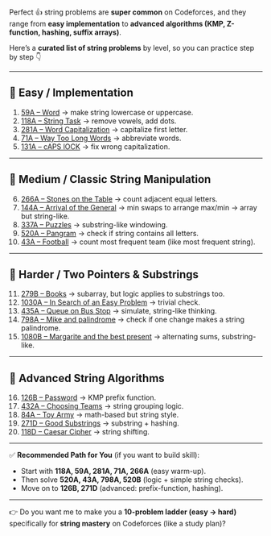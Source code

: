 Perfect 👍 string problems are **super common** on Codeforces, and they range from **easy implementation** to **advanced algorithms (KMP, Z-function, hashing, suffix arrays)**.

Here’s a **curated list of string problems** by level, so you can practice step by step 👇

---

## 🔹 Easy / Implementation

1. [59A – Word](https://codeforces.com/problemset/problem/59/A) → make string lowercase or uppercase.
2. [118A – String Task](https://codeforces.com/problemset/problem/118/A) → remove vowels, add dots.
3. [281A – Word Capitalization](https://codeforces.com/problemset/problem/281/A) → capitalize first letter.
4. [71A – Way Too Long Words](https://codeforces.com/problemset/problem/71/A) → abbreviate words.
5. [131A – cAPS lOCK](https://codeforces.com/problemset/problem/131/A) → fix wrong capitalization.

---

## 🔹 Medium / Classic String Manipulation

6. [266A – Stones on the Table](https://codeforces.com/problemset/problem/266/A) → count adjacent equal letters.
7. [144A – Arrival of the General](https://codeforces.com/problemset/problem/144/A) → min swaps to arrange max/min → array but string-like.
8. [337A – Puzzles](https://codeforces.com/problemset/problem/337/A) → substring-like windowing.
9. [520A – Pangram](https://codeforces.com/problemset/problem/520/A) → check if string contains all letters.
10. [43A – Football](https://codeforces.com/problemset/problem/43/A) → count most frequent team (like most frequent string).

---

## 🔹 Harder / Two Pointers & Substrings

11. [279B – Books](https://codeforces.com/problemset/problem/279/B) → subarray, but logic applies to substrings too.
12. [1030A – In Search of an Easy Problem](https://codeforces.com/problemset/problem/1030/A) → trivial check.
13. [435A – Queue on Bus Stop](https://codeforces.com/problemset/problem/435/A) → simulate, string-like thinking.
14. [798A – Mike and palindrome](https://codeforces.com/problemset/problem/798/A) → check if one change makes a string palindrome.
15. [1080B – Margarite and the best present](https://codeforces.com/problemset/problem/1080/B) → alternating sums, substring-like.

---

## 🔹 Advanced String Algorithms

16. [126B – Password](https://codeforces.com/problemset/problem/126/B) → KMP prefix function.
17. [432A – Choosing Teams](https://codeforces.com/problemset/problem/432/A) → string grouping logic.
18. [84A – Toy Army](https://codeforces.com/problemset/problem/84/A) → math-based but string style.
19. [271D – Good Substrings](https://codeforces.com/problemset/problem/271/D) → substring + hashing.
20. [118D – Caesar Cipher](https://codeforces.com/problemset/problem/118/D) → string shifting.

---

✅ **Recommended Path for You** (if you want to build skill):

* Start with **118A, 59A, 281A, 71A, 266A** (easy warm-up).
* Then solve **520A, 43A, 798A, 520B** (logic + simple string checks).
* Move on to **126B, 271D** (advanced: prefix-function, hashing).

---

👉 Do you want me to make you a **10-problem ladder (easy → hard)** specifically for **string mastery** on Codeforces (like a study plan)?
